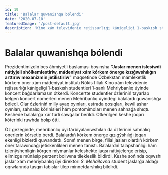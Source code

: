 ```yaml
---
id: 19
title: 'Balalar quwanishqa bólendi'
date: '2020-07-10'
featuredImage: '/post-default.jpg'
description: 'Kino xám televidenie rejissurlıǵı kánigeligi 1-baskısh studentleri 1-sanlı Mehriybanlıq úyinde koncert baǵdarlamasın ótkerdi'
---
```


# Balalar quwanishqa bólendi

Prezidentimizdiń bes áhmiyetli baslaması boyınsha **"Jaslar menen islesiwdi nátiyjeli shólkemlestiriw, mádeniyat xám kórkem ónerge kızıǵıwshılıǵın arttırıw mexanizmin jetilistiriw"** maqsetinde Ózbekstan mámleketlik kórkem óner xám mádeniyat institutı Nókis filialı Kino xám televidenie rejissurlıǵı kánigeligi 1-baskısh studentleri 1-sanlı Mehriybanlıq úyinde koncert baǵdarlamasın ótkerdi. Koncertte studentler ózleriniń tayarlap kelgen koncert nomerleri menen Mehribanlıq úyindegi balalardı quwanıshǵa bóledi. Olar ózleriniń milly ayaq oyınları, estrada qosıqları, kewil ashar oyınları, sahnalıq kórinisleri hám pontomimoları menen sahnaǵa shıqtı. Keshede balalarǵa xár túrli sawǵalar berildi. Ótkerilgen keshe joqarı kóterińki ruwhda bolıp ótti.

Óz gezeginde, mehribanlıq úyi tárbiyalanıwshıları da ózleriniń sahnalıq onerlerin kórsetip berdi. Balalardıń kórkem ónerge qızıǵўshılıǵı joqarı ekenligi bizlerdi quwandırdı. Sonıń menen birge, filial jasları olardıń kórkem óner tarawındaǵı jetiskenlikleri menen tanıstı. Balalardıń talapshańlıǵı hám izlenўsheńligin kórgen miymanlar keleshekte jaqsı nátiyjelerge erisip, elimizge múnásip perzent bolıwına tilekleslik bildirdi. Keshe sońında oqıwshı jaslar xám mehriybanlıq úyi direktorı _S. Mehailovna_ student jaslarǵa aldaǵı oqıwlarında tasqın tabıslar tilep minnetdarshılıq bildirdi.
